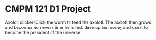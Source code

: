 # CMPM 121 D1 Project

Axolotl clicker! Click the worm to feed the axolotl. The axolotl then grows and becomes rich every time he is fed. Save up his money and use it to become the president of the universe.
